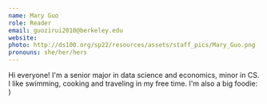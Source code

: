 ```yaml
---
name: Mary Guo
role: Reader
email: guozirui2010@berkeley.edu
website: 
photo: http://ds100.org/sp22/resources/assets/staff_pics/Mary_Guo.png
pronouns: she/her/hers
---
```

Hi everyone! I'm a senior major in data science and economics, minor in CS. I like swimming, cooking and traveling in my free time. I'm also a big foodie: )

